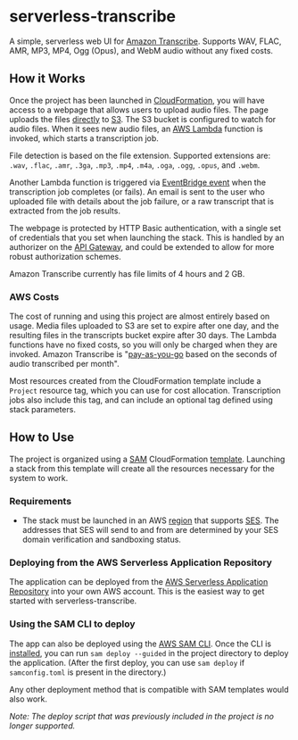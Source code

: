 # serverless-transcribe

A simple, serverless web UI for [Amazon Transcribe](https://aws.amazon.com/transcribe/). Supports WAV, FLAC, AMR, MP3, MP4, Ogg (Opus), and WebM audio without any fixed costs.

## How it Works

Once the project has been launched in [CloudFormation](https://aws.amazon.com/cloudformation/), you will have access to a webpage that allows users to upload audio files. The page uploads the files [directly](https://docs.aws.amazon.com/AmazonS3/latest/API/sigv4-UsingHTTPPOST.html) to [S3](https://aws.amazon.com/s3/). The S3 bucket is configured to watch for audio files. When it sees new audio files, an [AWS Lambda](https://aws.amazon.com/lambda/) function is invoked, which starts a transcription job.

File detection is based on the file extension. Supported extensions are: `.wav`, `.flac`, `.amr`, `.3ga`, `.mp3`, `.mp4`, `.m4a`, `.oga`, `.ogg`, `.opus`, and `.webm`.

Another Lambda function is triggered via [EventBridge event](https://docs.aws.amazon.com/eventbridge/latest/userguide/eb-events.html) when the transcription job completes (or fails). An email is sent to the user who uploaded file with details about the job failure, or a raw transcript that is extracted from the job results.

The webpage is protected by HTTP Basic authentication, with a single set of credentials that you set when launching the stack. This is handled by an authorizer on the [API Gateway](https://aws.amazon.com/api-gateway/), and could be extended to allow for more robust authorization schemes.

Amazon Transcribe currently has file limits of 4 hours and 2 GB.

### AWS Costs

The cost of running and using this project are almost entirely based on usage. Media files uploaded to S3 are set to expire after one day, and the resulting files in the transcripts bucket expire after 30 days. The Lambda functions have no fixed costs, so you will only be charged when they are invoked. Amazon Transcribe is "[pay-as-you-go](https://aws.amazon.com/transcribe/pricing/) based on the seconds of audio transcribed per month".

Most resources created from the CloudFormation template include a `Project` resource tag, which you can use for cost allocation. Transcription jobs also include this tag, and can include an optional tag defined using stack parameters.

## How to Use

The project is organized using a [SAM](https://aws.amazon.com/serverless/sam/) CloudFormation [template](https://github.com/farski/serverless-transcribe/blob/master/template.yaml). Launching a stack from this template will create all the resources necessary for the system to work.

### Requirements

- The stack must be launched in an AWS [region](https://docs.aws.amazon.com/general/latest/gr/ses.html) that supports [SES](https://aws.amazon.com/ses/). The addresses that SES will send to and from are determined by your SES domain verification and sandboxing status.

### Deploying from the AWS Serverless Application Repository

The application can be deployed from the [AWS Serverless Application Repository](https://serverlessrepo.aws.amazon.com/applications/us-east-1/087822466452/serverless-transcribe) into your own AWS account. This is the easiest way to get started with serverless-transcribe.

### Using the SAM CLI to deploy

The app can also be deployed using the  [AWS SAM CLI](https://github.com/awslabs/aws-sam-cli). Once the CLI is [installed](https://docs.aws.amazon.com/serverless-application-model/latest/developerguide/serverless-sam-cli-install.html), you can run `sam deploy --guided` in the project directory to deploy the application. (After the first deploy, you can use `sam deploy` if `samconfig.toml` is present in the directory.)

Any other deployment method that is compatible with SAM templates would also work.

_Note: The deploy script that was previously included in the project is no longer supported._
